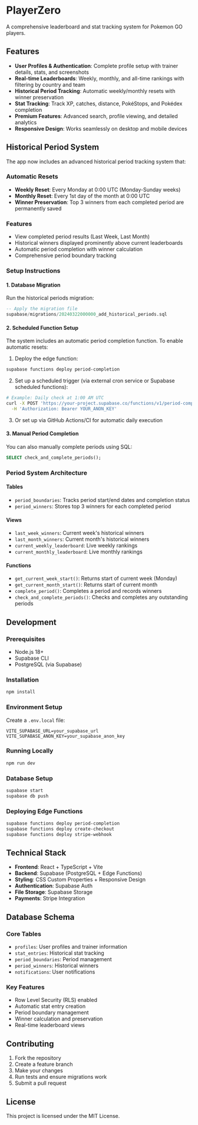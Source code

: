 # PlayerZero

A comprehensive leaderboard and stat tracking system for Pokemon GO players.

## Features

- **User Profiles & Authentication**: Complete profile setup with trainer details, stats, and screenshots
- **Real-time Leaderboards**: Weekly, monthly, and all-time rankings with filtering by country and team
- **Historical Period Tracking**: Automatic weekly/monthly resets with winner preservation
- **Stat Tracking**: Track XP, catches, distance, PokéStops, and Pokédex completion
- **Premium Features**: Advanced search, profile viewing, and detailed analytics
- **Responsive Design**: Works seamlessly on desktop and mobile devices

## Historical Period System

The app now includes an advanced historical period tracking system that:

### Automatic Resets
- **Weekly Reset**: Every Monday at 0:00 UTC (Monday-Sunday weeks)
- **Monthly Reset**: Every 1st day of the month at 0:00 UTC
- **Winner Preservation**: Top 3 winners from each completed period are permanently saved

### Features
- View completed period results (Last Week, Last Month)
- Historical winners displayed prominently above current leaderboards
- Automatic period completion with winner calculation
- Comprehensive period boundary tracking

### Setup Instructions

#### 1. Database Migration
Run the historical periods migration:
```sql
-- Apply the migration file
supabase/migrations/20240322000000_add_historical_periods.sql
```

#### 2. Scheduled Function Setup
The system includes an automatic period completion function. To enable automatic resets:

1. Deploy the edge function:
```bash
supabase functions deploy period-completion
```

2. Set up a scheduled trigger (via external cron service or Supabase scheduled functions):
```bash
# Example: Daily check at 1:00 AM UTC
curl -X POST 'https://your-project.supabase.co/functions/v1/period-completion' \
  -H 'Authorization: Bearer YOUR_ANON_KEY'
```

3. Or set up via GitHub Actions/CI for automatic daily execution

#### 3. Manual Period Completion
You can also manually complete periods using SQL:
```sql
SELECT check_and_complete_periods();
```

### Period System Architecture

#### Tables
- `period_boundaries`: Tracks period start/end dates and completion status
- `period_winners`: Stores top 3 winners for each completed period

#### Views
- `last_week_winners`: Current week's historical winners
- `last_month_winners`: Current month's historical winners
- `current_weekly_leaderboard`: Live weekly rankings
- `current_monthly_leaderboard`: Live monthly rankings

#### Functions
- `get_current_week_start()`: Returns start of current week (Monday)
- `get_current_month_start()`: Returns start of current month
- `complete_period()`: Completes a period and records winners
- `check_and_complete_periods()`: Checks and completes any outstanding periods

## Development

### Prerequisites
- Node.js 18+
- Supabase CLI
- PostgreSQL (via Supabase)

### Installation
```bash
npm install
```

### Environment Setup
Create a `.env.local` file:
```env
VITE_SUPABASE_URL=your_supabase_url
VITE_SUPABASE_ANON_KEY=your_supabase_anon_key
```

### Running Locally
```bash
npm run dev
```

### Database Setup
```bash
supabase start
supabase db push
```

### Deploying Edge Functions
```bash
supabase functions deploy period-completion
supabase functions deploy create-checkout
supabase functions deploy stripe-webhook
```

## Technical Stack

- **Frontend**: React + TypeScript + Vite
- **Backend**: Supabase (PostgreSQL + Edge Functions)
- **Styling**: CSS Custom Properties + Responsive Design
- **Authentication**: Supabase Auth
- **File Storage**: Supabase Storage
- **Payments**: Stripe Integration

## Database Schema

### Core Tables
- `profiles`: User profiles and trainer information
- `stat_entries`: Historical stat tracking
- `period_boundaries`: Period management
- `period_winners`: Historical winners
- `notifications`: User notifications

### Key Features
- Row Level Security (RLS) enabled
- Automatic stat entry creation
- Period boundary management
- Winner calculation and preservation
- Real-time leaderboard views

## Contributing

1. Fork the repository
2. Create a feature branch
3. Make your changes
4. Run tests and ensure migrations work
5. Submit a pull request

## License

This project is licensed under the MIT License.
